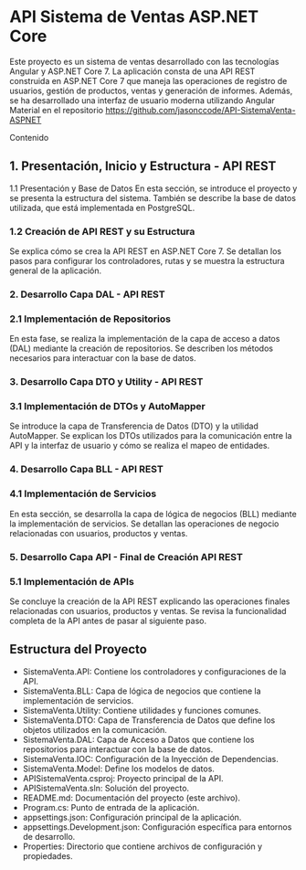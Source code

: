 # API Sistema de Ventas ASP.NET Core
Este proyecto es un sistema de ventas desarrollado con las tecnologías Angular y ASP.NET Core 7. La aplicación consta de una API REST construida en ASP.NET Core 7 que maneja las operaciones de registro de usuarios, gestión de productos, ventas y generación de informes. Además, se ha desarrollado una interfaz de usuario moderna utilizando Angular Material en el repositorio https://github.com/jasonccode/API-SistemaVenta-ASPNET

Contenido

## 1. Presentación, Inicio y Estructura - API REST
1.1 Presentación y Base de Datos
En esta sección, se introduce el proyecto y se presenta la estructura del sistema. También se describe la base de datos utilizada, que está implementada en PostgreSQL.

### 1.2 Creación de API REST y su Estructura
Se explica cómo se crea la API REST en ASP.NET Core 7. Se detallan los pasos para configurar los controladores, rutas y se muestra la estructura general de la aplicación.

### 2. Desarrollo Capa DAL - API REST
### 2.1 Implementación de Repositorios
En esta fase, se realiza la implementación de la capa de acceso a datos (DAL) mediante la creación de repositorios. Se describen los métodos necesarios para interactuar con la base de datos.

### 3. Desarrollo Capa DTO y Utility - API REST
### 3.1 Implementación de DTOs y AutoMapper
Se introduce la capa de Transferencia de Datos (DTO) y la utilidad AutoMapper. Se explican los DTOs utilizados para la comunicación entre la API y la interfaz de usuario y cómo se realiza el mapeo de entidades.

### 4. Desarrollo Capa BLL - API REST
### 4.1 Implementación de Servicios
En esta sección, se desarrolla la capa de lógica de negocios (BLL) mediante la implementación de servicios. Se detallan las operaciones de negocio relacionadas con usuarios, productos y ventas.

### 5. Desarrollo Capa API - Final de Creación API REST
### 5.1 Implementación de APIs
Se concluye la creación de la API REST explicando las operaciones finales relacionadas con usuarios, productos y ventas. Se revisa la funcionalidad completa de la API antes de pasar al siguiente paso.

## Estructura del Proyecto

- SistemaVenta.API: Contiene los controladores y configuraciones de la API.
- SistemaVenta.BLL: Capa de lógica de negocios que contiene la implementación de servicios.
- SistemaVenta.Utility: Contiene utilidades y funciones comunes.
- SistemaVenta.DTO: Capa de Transferencia de Datos que define los objetos utilizados en la comunicación.
- SistemaVenta.DAL: Capa de Acceso a Datos que contiene los repositorios para interactuar con la base de datos.
- SistemaVenta.IOC: Configuración de la Inyección de Dependencias.
- SistemaVenta.Model: Define los modelos de datos.
- APISistemaVenta.csproj: Proyecto principal de la API.
- APISistemaVenta.sln: Solución del proyecto.
- README.md: Documentación del proyecto (este archivo).
- Program.cs: Punto de entrada de la aplicación.
- appsettings.json: Configuración principal de la aplicación.
- appsettings.Development.json: Configuración específica para entornos de desarrollo.
- Properties: Directorio que contiene archivos de configuración y propiedades.